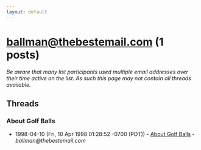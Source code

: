 ```yaml
---
layout: default
---
```


# ballman@thebestemail.com (1 posts)

_Be aware that many list participants used multiple email addresses over their time active on the list. As such this page may not contain all threads available._

## Threads

### About Golf Balls
+ 1998-04-10 (Fri, 10 Apr 1998 01:28:52 -0700 (PDT)) - [About Golf Balls](/archive/1998/04/5acdbba70de3e24d959b91be0437698aa4955aac362a9936137c82044259ef8e) - _ballman@thebestemail.com_

